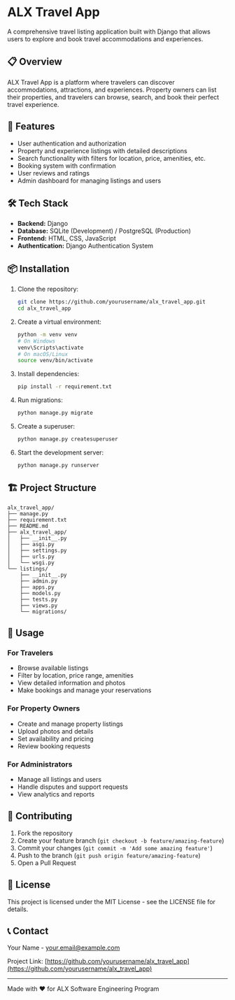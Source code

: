 # ALX Travel App

A comprehensive travel listing application built with Django that allows users to explore and book travel accommodations and experiences.

## 📋 Overview

ALX Travel App is a platform where travelers can discover accommodations, attractions, and experiences. Property owners can list their properties, and travelers can browse, search, and book their perfect travel experience.

## 🚀 Features

- User authentication and authorization
- Property and experience listings with detailed descriptions
- Search functionality with filters for location, price, amenities, etc.
- Booking system with confirmation
- User reviews and ratings
- Admin dashboard for managing listings and users

## 🛠️ Tech Stack

- **Backend:** Django
- **Database:** SQLite (Development) / PostgreSQL (Production)
- **Frontend:** HTML, CSS, JavaScript
- **Authentication:** Django Authentication System

## 📦 Installation

1. Clone the repository:
   ```bash
   git clone https://github.com/yourusername/alx_travel_app.git
   cd alx_travel_app
   ```

2. Create a virtual environment:
   ```bash
   python -m venv venv
   # On Windows
   venv\Scripts\activate
   # On macOS/Linux
   source venv/bin/activate
   ```

3. Install dependencies:
   ```bash
   pip install -r requirement.txt
   ```

4. Run migrations:
   ```bash
   python manage.py migrate
   ```

5. Create a superuser:
   ```bash
   python manage.py createsuperuser
   ```

6. Start the development server:
   ```bash
   python manage.py runserver
   ```

## 🏗️ Project Structure

```
alx_travel_app/
├── manage.py
├── requirement.txt
├── README.md
├── alx_travel_app/
│   ├── __init__.py
│   ├── asgi.py
│   ├── settings.py
│   ├── urls.py
│   └── wsgi.py
└── listings/
    ├── __init__.py
    ├── admin.py
    ├── apps.py
    ├── models.py
    ├── tests.py
    ├── views.py
    └── migrations/
```

## 📝 Usage

### For Travelers
- Browse available listings
- Filter by location, price range, amenities
- View detailed information and photos
- Make bookings and manage your reservations

### For Property Owners
- Create and manage property listings
- Upload photos and details
- Set availability and pricing
- Review booking requests

### For Administrators
- Manage all listings and users
- Handle disputes and support requests
- View analytics and reports

## 🤝 Contributing

1. Fork the repository
2. Create your feature branch (`git checkout -b feature/amazing-feature`)
3. Commit your changes (`git commit -m 'Add some amazing feature'`)
4. Push to the branch (`git push origin feature/amazing-feature`)
5. Open a Pull Request

## 📜 License

This project is licensed under the MIT License - see the LICENSE file for details.

## 📞 Contact

Your Name - your.email@example.com

Project Link: [https://github.com/yourusername/alx_travel_app](https://github.com/yourusername/alx_travel_app)

---

Made with ❤️ for ALX Software Engineering Program